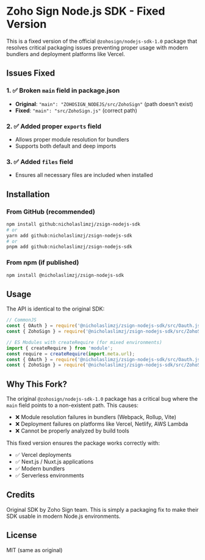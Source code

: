 # Zoho Sign Node.js SDK - Fixed Version

This is a fixed version of the official `@zohosign/nodejs-sdk-1.0` package that resolves critical packaging issues preventing proper usage with modern bundlers and deployment platforms like Vercel.

## Issues Fixed

### 1. ✅ Broken `main` field in package.json
- **Original**: `"main": "ZOHOSIGN_NODEJS/src/ZohoSign"` (path doesn't exist)
- **Fixed**: `"main": "src/ZohoSign.js"` (correct path)

### 2. ✅ Added proper `exports` field
- Allows proper module resolution for bundlers
- Supports both default and deep imports

### 3. ✅ Added `files` field
- Ensures all necessary files are included when installed

## Installation

### From GitHub (recommended)
```bash
npm install github:nicholaslimzj/zsign-nodejs-sdk
# or
yarn add github:nicholaslimzj/zsign-nodejs-sdk
# or
pnpm add github:nicholaslimzj/zsign-nodejs-sdk
```

### From npm (if published)
```bash
npm install @nicholaslimzj/zsign-nodejs-sdk
```

## Usage

The API is identical to the original SDK:

```javascript
// CommonJS
const { OAuth } = require('@nicholaslimzj/zsign-nodejs-sdk/src/Oauth.js');
const { ZohoSign } = require('@nicholaslimzj/zsign-nodejs-sdk/src/ZohoSign.js');

// ES Modules with createRequire (for mixed environments)
import { createRequire } from 'module';
const require = createRequire(import.meta.url);
const { OAuth } = require('@nicholaslimzj/zsign-nodejs-sdk/src/Oauth.js');
const { ZohoSign } = require('@nicholaslimzj/zsign-nodejs-sdk/src/ZohoSign.js');
```

## Why This Fork?

The original `@zohosign/nodejs-sdk-1.0` package has a critical bug where the `main` field points to a non-existent path. This causes:
- ❌ Module resolution failures in bundlers (Webpack, Rollup, Vite)
- ❌ Deployment failures on platforms like Vercel, Netlify, AWS Lambda
- ❌ Cannot be properly analyzed by build tools

This fixed version ensures the package works correctly with:
- ✅ Vercel deployments
- ✅ Next.js / Nuxt.js applications
- ✅ Modern bundlers
- ✅ Serverless environments

## Credits

Original SDK by Zoho Sign team. This is simply a packaging fix to make their SDK usable in modern Node.js environments.

## License

MIT (same as original)